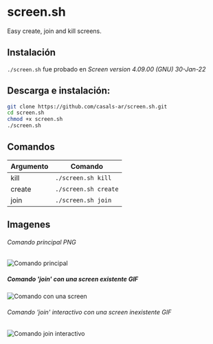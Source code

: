 # screen.sh
Easy create, join and kill screens.

## Instalación
`./screen.sh` fue probado en *Screen version 4.09.00 (GNU) 30-Jan-22*

## Descarga e instalación:
```sh
git clone https://github.com/casals-ar/screen.sh.git
cd screen.sh
chmod +x screen.sh
./screen.sh
```

## Comandos
| Argumento | Comando |
| ------ | ------ |
| kill | `./screen.sh kill` |
| create | `./screen.sh create` |
| join | `./screen.sh join` |

## Imagenes

###### Comando principal PNG
![Comando principal](https://i.imgur.com/fhtIhpG_d.webp?maxwidth=760&fidelity=grand "Comando principal")

##### Comando 'join' con una screen existente GIF
![Comando con una screen](https://i.gyazo.com/0c5a0113a17e75654b839a1ede5308d4.gif "Comando con una screen")

###### Comando 'join' interactivo con una screen inexistente GIF
![Comando join interactivo](https://i.gyazo.com/c9f4e219de620902c7d73084cdd23bd0.gif "Comando interactivo")


